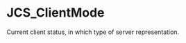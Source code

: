 <div id="content-header">
  <h1>JCS_ClientMode</h1>
</div>

<p>
  Current client status, in which type of server representation.
</p>
